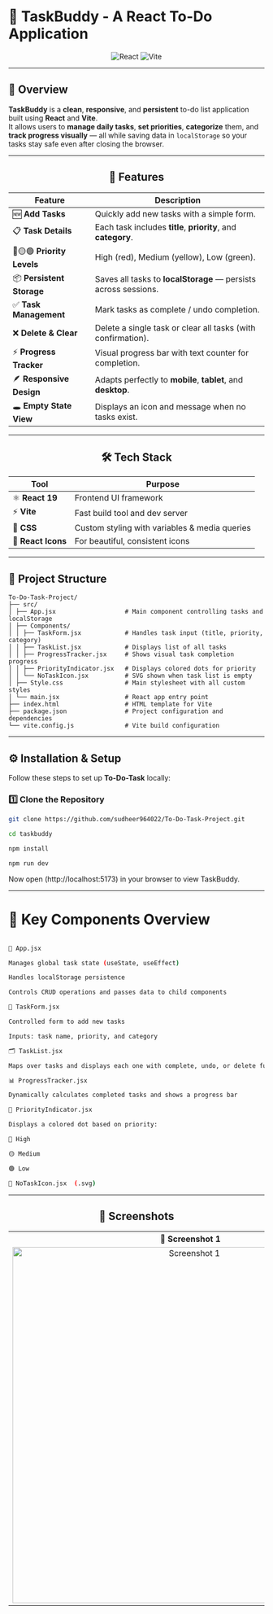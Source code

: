 # 📝 TaskBuddy - A React To-Do Application

<div align="center">

![React](https://img.shields.io/badge/React-19.0-blue?style=for-the-badge&logo=react)
![Vite](https://img.shields.io/badge/Vite-Build-orange?style=for-the-badge&logo=vite)

</div>


---

<h2>📌 Overview</h2>

**TaskBuddy** is a **clean**, **responsive**, and **persistent** to-do list application built using **React** and **Vite**.  
It allows users to **manage daily tasks**, **set priorities**, **categorize** them, and **track progress visually** — all while saving data in `localStorage` so your tasks stay safe even after closing the browser.

---
<div align="center">
<h2>🚀 Features</h2>

| Feature | Description |
|----------|-------------|
| 🆕 **Add Tasks** | Quickly add new tasks with a simple form. |
| 📋 **Task Details** | Each task includes **title**, **priority**, and **category**. |
| 🔴🟡🟢 **Priority Levels** | High (red), Medium (yellow), Low (green). |
| 📦 **Persistent Storage** | Saves all tasks to **localStorage** — persists across sessions. |
| ✅ **Task Management** | Mark tasks as complete / undo completion. |
| ❌ **Delete & Clear** | Delete a single task or clear all tasks (with confirmation). |
| ⚡ **Progress Tracker** | Visual progress bar with text counter for completion. |
| 🪶 **Responsive Design** | Adapts perfectly to **mobile**, **tablet**, and **desktop**. |
| 🕳️ **Empty State View** | Displays an icon and message when no tasks exist. |
</div>

<hr>

<div align="center">
<h2>🛠️ Tech Stack</h2>

| Tool | Purpose |
|------|----------|
| ⚛️ **React 19** | Frontend UI framework |
| ⚡ **Vite** | Fast build tool and dev server |
| 🎨 **CSS** | Custom styling with variables & media queries |
| 🧩 **React Icons** | For beautiful, consistent icons |
</div>

<hr>


## 📂 Project Structure
```plaintext
To-Do-Task-Project/
├── src/
│ ├── App.jsx                   # Main component controlling tasks and localStorage
│ ├── Components/
│ │ ├── TaskForm.jsx            # Handles task input (title, priority, category)
│ │ ├── TaskList.jsx            # Displays list of all tasks
│ │ ├── ProgressTracker.jsx     # Shows visual task completion progress
│ │ ├── PriorityIndicator.jsx   # Displays colored dots for priority
│ │ └── NoTaskIcon.jsx          # SVG shown when task list is empty
│ ├── Style.css                 # Main stylesheet with all custom styles
│ └── main.jsx                  # React app entry point
├── index.html                  # HTML template for Vite
├── package.json                # Project configuration and dependencies
└── vite.config.js              # Vite build configuration
```



---

## ⚙️ Installation & Setup

Follow these steps to set up **To-Do-Task** locally:

### 1️⃣ Clone the Repository
```bash
git clone https://github.com/sudheer964022/To-Do-Task-Project.git
```
```bash
cd taskbuddy
```
```bash
npm install
```

```bash
npm run dev
```

Now open (http://localhost:5173) in your browser to view TaskBuddy.
<hr>

<h1>🎯 Key Components Overview</h1>

```bash

🧩 App.jsx

Manages global task state (useState, useEffect)

Handles localStorage persistence

Controls CRUD operations and passes data to child components

🧾 TaskForm.jsx

Controlled form to add new tasks

Inputs: task name, priority, and category

🗂️ TaskList.jsx

Maps over tasks and displays each one with complete, undo, or delete functionality

📊 ProgressTracker.jsx

Dynamically calculates completed tasks and shows a progress bar

🔴 PriorityIndicator.jsx

Displays a colored dot based on priority:

🔴 High

🟡 Medium

🟢 Low

🚫 NoTaskIcon.jsx  (.svg)

```

<hr>
<h2 align="center">📸 Screenshots</h2>

<table align="center">
  <tr>
    <th>📸 Screenshot 1</th>
    <th>📸 Screenshot 2</th>
  </tr>
  <tr>
    <td align="center">
      <img 
        width="700" 
        alt="Screenshot 1" 
        src="https://github.com/user-attachments/assets/14db0b51-61b5-48b4-91ec-1a9f14aaa1c4" />
    </td>
    <td align="center">
      <img 
        width="700" 
        alt="Screenshot 2" 
        src="https://github.com/user-attachments/assets/578b4206-4b62-45f1-8c4a-aa82f9f18bf2" />
    </td>
  </tr>
</table>
